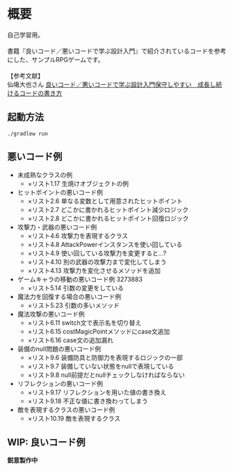 # 概要
自己学習用。
<br><br>
書籍『良いコード／悪いコードで学ぶ設計入門』で紹介されているコードを参考にした、サンプルRPGゲームです。
<br><br>
【参考文献】
<br>
仙塲大也さん [良いコード／悪いコードで学ぶ設計入門保守しやすい　成長し続けるコードの書き方](https://www.amazon.co.jp/dp/B09Y1MWK9N/ref=dp-kindle-redirect?_encoding=UTF8&btkr=1)

## 起動方法
```
./gradlew run
```

## 悪いコード例
- 未成熟なクラスの例
  - ×リスト1.17 生焼けオブジェクトの例
- ヒットポイントの悪いコード例
  - ×リスト2.6 単なる変数として用意されたヒットポイント
  - ×リスト2.7 どこかに書かれるヒットポイント減少ロジック
  - ×リスト2.8 どこかに書かれるヒットポイント回復ロジック
- 攻撃力・武器の悪いコード例
  - ×リスト4.6 攻撃力を表現するクラス
  - ×リスト4.8 AttackPowerインスタンスを使い回している
  - ×リスト4.9 使い回している攻撃力を変更すると...?
  - ×リスト4.10 別の武器の攻撃力まで変化してしまう
  - ×リスト4.13 攻撃力を変化させるメソッドを追加
- ゲームキャラの移動の悪いコード例 3273883
  - ×リスト5.14 引数の変更をしている
- 魔法力を回復する場合の悪いコード例
  - ×リスト5.23 引数の多いメソッド
- 魔法攻撃の悪いコード例
  - ×リスト6.11 switch文で表示名を切り替え
  - ×リスト6.15 costMagicPointメソッドにcase文追加
  - ×リスト6.16 case文の追加漏れ
- 装備のnull問題の悪いコード例
  - ×リスト9.6 装備防具と防御力を表現するロジックの一部
  - ×リスト9.7 装備していない状態をnullで表現している
  - ×リスト9.8 null前提だとnullチェックしなければならない
- リフレクションの悪いコード例
  - ×リスト9.17 リフレクションを用いた値の書き換え
  - ×リスト9.18 不正な値に書き換わってしまう
- 敵を表現するクラスの悪いコード例
  - ×リスト10.19 敵を表現するクラス

## WIP: 良いコード例
**鋭意製作中**
